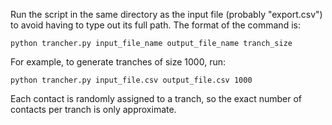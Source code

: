 Run the script in the same directory as the input file (probably "export.csv") to avoid having to type out its full path.  The format of the command is:

    python trancher.py input_file_name output_file_name tranch_size

For example, to generate tranches of size 1000, run:

    python trancher.py input_file.csv output_file.csv 1000
   
Each contact is randomly assigned to a tranch, so the exact number of contacts per tranch is only approximate.
